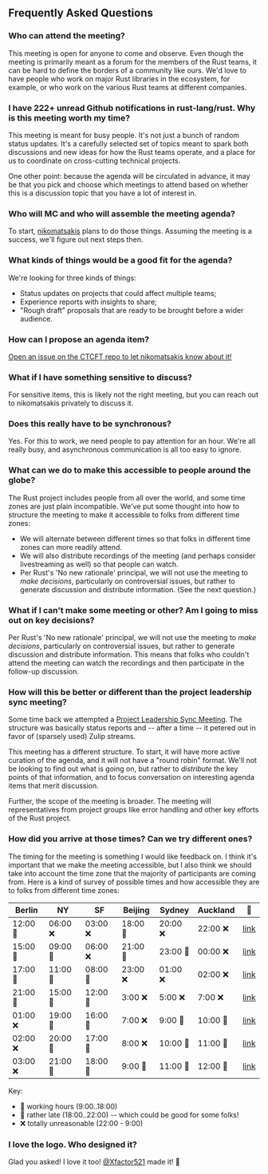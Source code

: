 ## Frequently Asked Questions

### Who can attend the meeting?

This meeting is open for anyone to come and observe. Even though the meeting is primarily meant as a forum for the members of the Rust teams, it can be hard to define the borders of a community like ours. We'd love to have people who work on major Rust libraries in the ecosystem, for example, or who work on the various Rust teams at different companies.

### I have 222+ unread Github notifications in rust-lang/rust. Why is this meeting worth my time?

This meeting is meant for busy people. It's not just a bunch of random status updates. It's a carefully selected set of topics meant to spark both discussions and new ideas for how the Rust teams operate, and a place for us to coordinate on cross-cutting technical projects.

One other point: because the agenda will be circulated in advance, it may be that you pick and choose which meetings to attend based on whether this is a discussion topic that you have a lot of interest in.

### Who will MC and who will assemble the meeting agenda?

To start, [nikomatsakis] plans to do those things. Assuming the meeting is a success, we'll figure out next steps then.

### What kinds of things would be a good fit for the agenda?

We're looking for three kinds of things:

* Status updates on projects that could affect multiple teams;
* Experience reports with insights to share;
* "Rough draft" proposals that are ready to be brought before a wider audience.

### How can I propose an agenda item?

[Open an issue on the CTCFT repo to let nikomatsakis know about it!](https://github.com/rust-lang/ctcft/issues/new/choose)

### What if I have something sensitive to discuss?

For sensitive items, this is likely not the right meeting, but you can reach out to nikomatsakis privately to discuss it.

### Does this really have to be synchronous?

Yes. For this to work, we need people to pay attention for an hour. We're all really busy, and asynchronous communication is all too easy to ignore. 

### What can we do to make this accessible to people around the globe?

The Rust project includes people from all over the world, and some time zones are just plain incompatible. We've put some thought into how to structure the meeting to make it accessible to folks from different time zones:

* We will alternate between different times so that folks in different time zones can more readily attend.
* We will also distribute recordings of the meeting (and perhaps consider livestreaming as well) so that people can watch.
* Per Rust's 'No new rationale' principal, we will not use the meeting to *make decisions*, particularly on controversial issues, but rather to generate discussion and distribute information. (See the next question.)

### What if I can't make some meeting or other? Am I going to miss out on key decisions?

Per Rust's 'No new rationale' principal, we will not use the meeting to *make decisions*, particularly on controversial issues, but rather to generate discussion and distribute information. This means that folks who couldn't attend the meeting can watch the recordings and then participate in the follow-up discussion.

### How will this be better or different than the project leadership sync meeting?

Some time back we attempted a [Project Leadership Sync Meeting](https://internals.rust-lang.org/t/project-leadership-sync-meeting/10552). The structure was basically status reports and -- after a time -- it petered out in favor of (sparsely used) Zulip streams.

This meeting has a different structure. To start, it will have more active curation of the agenda, and it will not have a "round robin" format. We'll not be looking to find out what is going on, but rather to *distribute* the key points of that information, and to focus conversation on interesting agenda items that merit discussion.

Further, the scope of the meeting is broader. The meeting will representatives from project groups like error handling and other key efforts of the Rust project.

### How did you arrive at those times? Can we try different ones?

The timing for the meeting is something I would like feedback on. I think it's important that we make the meeting accessible, but I also think we should take into account the time zone that the majority of participants are coming from. Here is a kind of survey of possible times and how accessible they are to folks from different time zones: 

| Berlin | NY | SF | Beijing | Sydney | Auckland | 🔗 |
| --- | --- | --- | --- | --- | --- | --- |
| 12:00 🥰 | 06:00 ❌ | 03:00 ❌ | 18:00 🥱 | 20:00 ❌ | 22:00 ❌ | [link](https://everytimezone.com/s/9446d968) |
| 15:00 🥰 | 09:00 🥰 | 06:00 ❌ | 21:00 🥱 | 23:00 🥰 | 00:00 ❌ | [link](https://everytimezone.com/s/37b6b584) |
| 17:00 🥰 | 11:00 🥰 | 08:00 🥰 | 23:00 ❌ | 01:00 ❌ | 02:00 ❌ | [link](https://everytimezone.com/s/9ecc9fe9) |
| 21:00 🥱 | 15:00 🥰 | 12:00 🥰 | 3:00 ❌ | 5:00 ❌ | 7:00 ❌ | [link](https://everytimezone.com/s/9ecc9fe9) |
| 01:00 ❌ | 19:00 🥱 | 16:00 🥰 | 7:00 ❌ | 9:00 🥰 | 10:00 🥰 | [link](https://everytimezone.com/s/e00841f8) |
| 02:00 ❌ | 20:00 🥱 | 17:00 🥰 | 8:00 ❌ | 10:00 🥰 | 11:00 🥰 | [link](https://everytimezone.com/s/e00841f8) |
| 03:00 ❌ | 21:00 🥱 | 18:00 🥱 | 9:00 🥰 | 11:00 🥰 | 12:00 🥰 | [link](https://everytimezone.com/s/da0d7065) |

Key:

* 🥰 working hours (9:00..18:00)
* 🥱 rather late (18:00..22:00) -- which could be good for some folks!
* ❌ totally unreasonable (22:00 - 9:00)

[CTCFT Calendar]: https://calendar.google.com/calendar/embed?src=7n0vvoqfe0kbnk6i04uiu52t30%40group.calendar.google.com&ctz=America%2FNew_York

[nikomatsakis]: https://github.com/nikomatsakis/

[Discord]: https://discord.gg/rust-lang

[Zulip]: https://rust-lang.zulipchat.com/

### I love the logo. Who designed it?

Glad you asked! I love it too! [@Xfactor521](https://twitter.com/xfactor521) made it! 🙏
